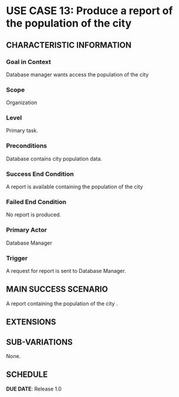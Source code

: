 # USE CASE 13: Produce a report of the population of the city


## CHARACTERISTIC INFORMATION

### Goal in Context

Database manager wants access the population of the city
### Scope

Organization

### Level

Primary task.

### Preconditions

Database contains city  population data.

### Success End Condition

A report is available containing the population of the city 
### Failed End Condition

No report is produced.

### Primary Actor

Database Manager

### Trigger

A request for report is sent to Database Manager.

## MAIN SUCCESS SCENARIO

A report containing the population of the city .

## EXTENSIONS



## SUB-VARIATIONS

None.

## SCHEDULE

**DUE DATE**: Release 1.0